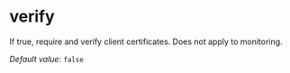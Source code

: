# verify

If true, require and verify client certificates. Does not apply to monitoring.

*Default value*: `false`

